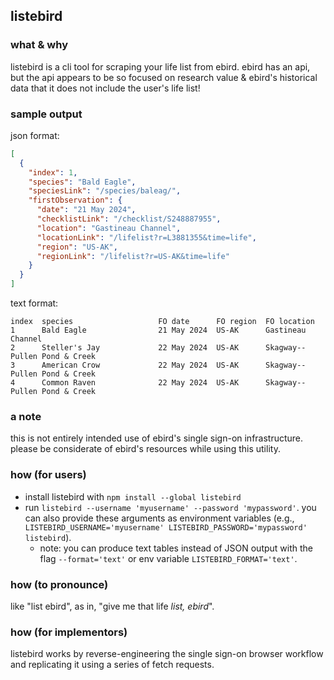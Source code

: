 ## listebird

### what & why

listebird is a cli tool for scraping your life list from ebird. ebird has an api, but the api appears to be so focused on research value & ebird's historical data that it does not include the user's life list!

### sample output

json format:

```json
[
  {
    "index": 1,
    "species": "Bald Eagle",
    "speciesLink": "/species/baleag/",
    "firstObservation": {
      "date": "21 May 2024",
      "checklistLink": "/checklist/S248887955",
      "location": "Gastineau Channel",
      "locationLink": "/lifelist?r=L3881355&time=life",
      "region": "US-AK",
      "regionLink": "/lifelist?r=US-AK&time=life"
    }
  }
]
```

text format:

```
index  species                   FO date      FO region  FO location
1      Bald Eagle                21 May 2024  US-AK      Gastineau Channel
2      Steller's Jay             22 May 2024  US-AK      Skagway--Pullen Pond & Creek
3      American Crow             22 May 2024  US-AK      Skagway--Pullen Pond & Creek
4      Common Raven              22 May 2024  US-AK      Skagway--Pullen Pond & Creek
```

### a note

this is not entirely intended use of ebird's single sign-on infrastructure. please be considerate of ebird's resources while using this utility.

### how (for users)

- install listebird with `npm install --global listebird`
- run `listebird --username 'myusername' --password 'mypassword'`. you can also provide these arguments as environment variables (e.g., `LISTEBIRD_USERNAME='myusername' LISTEBIRD_PASSWORD='mypassword' listebird`).
  - note: you can produce text tables instead of JSON output with the flag `--format='text'` or env variable `LISTEBIRD_FORMAT='text'`.

### how (to pronounce)

like "list ebird", as in, "give me that life _list, ebird_".

### how (for implementors)

listebird works by reverse-engineering the single sign-on browser workflow and replicating it using a series of fetch requests.
